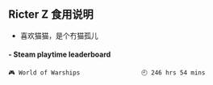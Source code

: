## Ricter Z 食用说明
- 喜欢猫猫，是个冇猫孤儿

<!-- steam-box start -->
#### - Steam playtime leaderboard
```text
🎮 World of Warships                 🕘 246 hrs 54 mins
```
<!-- Powered by https://github.com/YouEclipse/steam-box . -->
<!-- steam-box end -->
